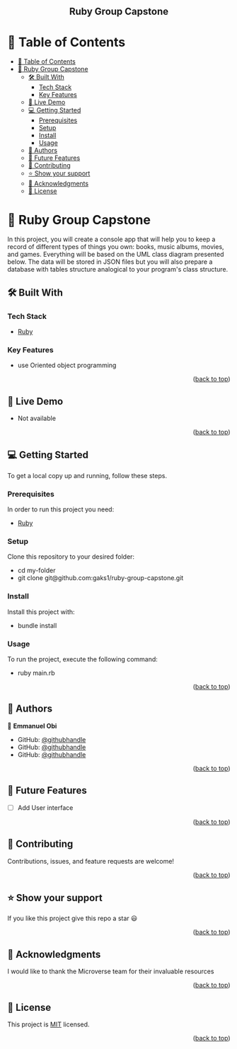 <a name="readme-top"></a>


<div align="center">


  <h2><b>Ruby Group Capstone</b></h2>

</div>


# 📗 Table of Contents

- [📗 Table of Contents](#-table-of-contents)
- [📖 Ruby Group Capstone ](#-ruby-group-capstone-)
  - [🛠 Built With ](#-built-with-)
    - [Tech Stack ](#tech-stack-)
    - [Key Features ](#key-features-)
  - [🚀 Live Demo ](#-live-demo-)
  - [💻 Getting Started ](#-getting-started-)
    - [Prerequisites](#prerequisites)
    - [Setup](#setup)
    - [Install](#install)
    - [Usage](#usage)
  - [👥 Authors ](#-authors-)
  - [🔭 Future Features ](#-future-features-)
  - [🤝 Contributing ](#-contributing-)
  - [⭐️ Show your support ](#️-show-your-support-)
  - [🙏 Acknowledgments ](#-acknowledgments-)
  - [📝 License ](#-license-)


# 📖 Ruby Group Capstone <a name="about-project"></a>

In this project, you will create a console app that will help you to keep a record of different types of things you own: books, music albums, movies, and games. Everything will be based on the UML class diagram presented below. The data will be stored in JSON files but you will also prepare a database with tables structure analogical to your program's class structure.

## 🛠 Built With <a name="built-with"></a>

### Tech Stack <a name="tech-stack"></a>

  <ul>
    <li><a href="https://www.ruby-lang.org/en/">Ruby</a></li>
  </ul>



### Key Features <a name="key-features"></a>

- use Oriented object programming

<p align="right">(<a href="#readme-top">back to top</a>)</p>


## 🚀 Live Demo <a name="live-demo"></a>

- Not available

<p align="right">(<a href="#readme-top">back to top</a>)</p>


## 💻 Getting Started <a name="getting-started"></a>

To get a local copy up and running, follow these steps.

### Prerequisites

In order to run this project you need:
<ul>
    <li><a href="https://www.ruby-lang.org/en/">Ruby</a></li>
  </ul>
  
### Setup

Clone this repository to your desired folder:
<ul>
<li>cd my-folder</li>
<li>git clone git@github.com:gaks1/ruby-group-capstone.git</li>
</ul>

### Install

Install this project with:
<ul>
<li>bundle install</li>
</ul>

### Usage

To run the project, execute the following command:
<ul>
<li>ruby main.rb</li>
</ul>


<p align="right">(<a href="#readme-top">back to top</a>)</p>


## 👥 Authors <a name="authors"></a>

👤 **Emmanuel Obi**

- GitHub: [@githubhandle](https://github.com/Gmanlove)
- GitHub: [@githubhandle](https://github.com/Mutai-Gilbert)
- GitHub: [@githubhandle](https://github.com/gaks1)

<p align="right">(<a href="#readme-top">back to top</a>)</p>


## 🔭 Future Features <a name="future-features"></a>

- [ ] Add User interface

<p align="right">(<a href="#readme-top">back to top</a>)</p>


## 🤝 Contributing <a name="contributing"></a>

Contributions, issues, and feature requests are welcome!


<p align="right">(<a href="#readme-top">back to top</a>)</p>


## ⭐️ Show your support <a name="support"></a>

If you like this project give this repo a star  😃

<p align="right">(<a href="#readme-top">back to top</a>)</p>


## 🙏 Acknowledgments <a name="acknowledgements"></a>

I would like to thank the Microverse team for their invaluable resources

<p align="right">(<a href="#readme-top">back to top</a>)</p>



## 📝 License <a name="license"></a>

This project is [MIT](./LICENSE) licensed.

<p align="right">(<a href="#readme-top">back to top</a>)</p>
